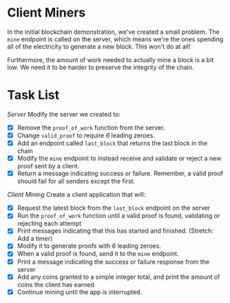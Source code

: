 # Client Miners

In the initial blockchain demonstration, we've created a small problem.  The `mine` endpoint is called on the server, which means we're the ones spending all of the electricity to generate a new block.  This won't do at all!

Furthermore, the amount of work needed to actually mine a block is a bit low.  We need it to be harder to preserve the integrity of the chain.


# Task List

*Server*
Modify the server we created to:
- [x] Remove the `proof_of_work` function from the server.
- [x] Change `valid_proof` to require *6* leading zeroes.
- [x] Add an endpoint called `last_block` that returns the last block in the chain
- [x] Modify the `mine` endpoint to instead receive and validate or reject a new proof sent by a client.
- [x] Return a message indicating success or failure.  Remember, a valid proof should fail for all senders except the first.

*Client Mining*
Create a client application that will:
- [x] Request the latest block from the `last_block` endpoint on the server
- [x] Run the `proof_of_work` function until a valid proof is found, validating or rejecting each attempt
- [x] Print messages indicating that this has started and finished.  (Stretch: Add a timer)
- [x] Modify it to generate proofs with *6* leading zeroes.
- [x] When a valid proof is found, send it to the `mine` endpoint.  
- [x] Print a message indicating the success or failure response from the server
- [x] Add any coins granted to a simple integer total, and print the amount of coins the client has earned
- [x] Continue mining until the app is interrupted.
